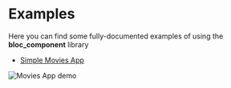 # Examples

Here you can find some fully-documented examples of using the **bloc_component** library

- [Simple Movies App](https://github.com/shimaatech/bloc_component/tree/master/example/movies_app)

![Movies App demo](https://media.giphy.com/media/eIyX1CUFzQkgjV8IMG/giphy.gif)
 